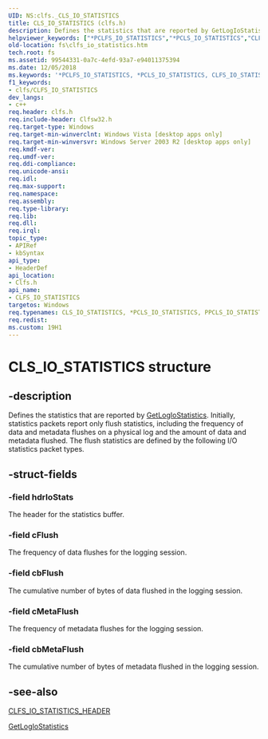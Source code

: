 ```yaml
---
UID: NS:clfs._CLS_IO_STATISTICS
title: CLS_IO_STATISTICS (clfs.h)
description: Defines the statistics that are reported by GetLogIoStatistics.
helpviewer_keywords: ["*PCLFS_IO_STATISTICS","*PCLS_IO_STATISTICS","CLFS_IO_STATISTICS","CLFS_IO_STATISTICS structure [Files]","CLS_IO_STATISTICS","PCLFS_IO_STATISTICS","PCLFS_IO_STATISTICS structure pointer [Files]","PPCLFS_IO_STATISTICS","PPCLFS_IO_STATISTICS structure pointer [Files]","PPCLS_IO_STATISTICS","clfs/PCLFS_IO_STATISTICS","clfs/PPCLFS_IO_STATISTICS","clfs/_CLFS_IO_STATISTICS","fs.clfs_io_statistics"]
old-location: fs\clfs_io_statistics.htm
tech.root: fs
ms.assetid: 99544331-0a7c-4efd-93a7-e94011375394
ms.date: 12/05/2018
ms.keywords: '*PCLFS_IO_STATISTICS, *PCLS_IO_STATISTICS, CLFS_IO_STATISTICS, CLFS_IO_STATISTICS structure [Files], CLS_IO_STATISTICS, PCLFS_IO_STATISTICS, PCLFS_IO_STATISTICS structure pointer [Files], PPCLFS_IO_STATISTICS, PPCLFS_IO_STATISTICS structure pointer [Files], PPCLS_IO_STATISTICS, clfs/PCLFS_IO_STATISTICS, clfs/PPCLFS_IO_STATISTICS, clfs/_CLFS_IO_STATISTICS, fs.clfs_io_statistics'
f1_keywords:
- clfs/CLFS_IO_STATISTICS
dev_langs:
- c++
req.header: clfs.h
req.include-header: Clfsw32.h
req.target-type: Windows
req.target-min-winverclnt: Windows Vista [desktop apps only]
req.target-min-winversvr: Windows Server 2003 R2 [desktop apps only]
req.kmdf-ver: 
req.umdf-ver: 
req.ddi-compliance: 
req.unicode-ansi: 
req.idl: 
req.max-support: 
req.namespace: 
req.assembly: 
req.type-library: 
req.lib: 
req.dll: 
req.irql: 
topic_type:
- APIRef
- kbSyntax
api_type:
- HeaderDef
api_location:
- Clfs.h
api_name:
- CLFS_IO_STATISTICS
targetos: Windows
req.typenames: CLS_IO_STATISTICS, *PCLS_IO_STATISTICS, PPCLS_IO_STATISTICS
req.redist: 
ms.custom: 19H1
---
```


# CLS_IO_STATISTICS structure


## -description


Defines the  statistics that are reported by  <a href="https://docs.microsoft.com/windows/desktop/api/clfsw32/nf-clfsw32-getlogiostatistics">GetLogIoStatistics</a>.  Initially, statistics packets report only flush statistics, including the frequency of data and metadata flushes on a physical log and the amount of data and metadata flushed.  The flush statistics are defined by the following I/O statistics packet types.


## -struct-fields




### -field hdrIoStats

The header for the statistics buffer.


### -field cFlush

The frequency of  data flushes  for the logging session.


### -field cbFlush

The cumulative number of bytes of data  flushed in the logging session.


### -field cMetaFlush

The frequency of  metadata flushes  for the logging session.


### -field cbMetaFlush

The cumulative number of bytes of metadata flushed in the logging session.


## -see-also




<a href="https://docs.microsoft.com/windows/desktop/api/clfs/ns-clfs-cls_io_statistics_header">CLFS_IO_STATISTICS_HEADER</a>



<a href="https://docs.microsoft.com/windows/desktop/api/clfsw32/nf-clfsw32-getlogiostatistics">GetLogIoStatistics</a>
 

 

